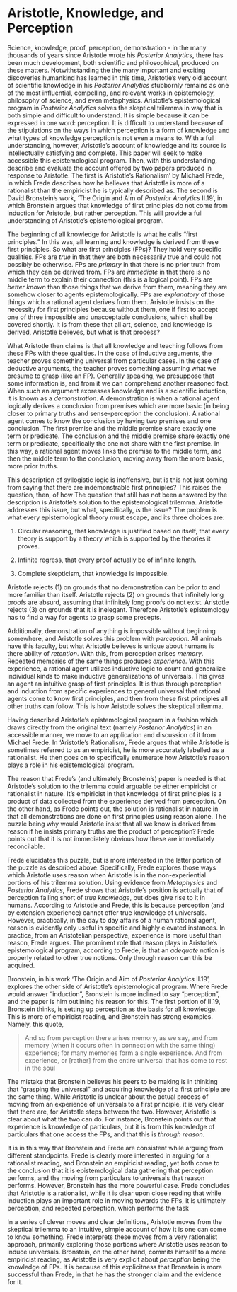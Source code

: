Aristotle, Knowledge, and Perception
====================================

Science, knowledge, proof, perception, demonstration - in the many
thousands of years since Aristotle wrote his *Posterior Analytics*,
there has been much development, both scientific and philosophical,
produced on these matters. Notwithstanding the the many important and
exciting discoveries humankind has learned in this time, Aristotle’s
very old account of scientific knowledge in his *Posterior Analytics*
stubbornly remains as one of the most influential, compelling, and
relevant works in epistemology, philosophy of science, and even
metaphysics. Aristotle’s epistemological program in *Posterior
Analytics* solves the skeptical trilemma in way that is both simple and
difficult to understand. It is simple because it can be expressed in one
word: perception. It is difficult to understand because of the
stipulations on the ways in which perception is a form of knowledge and
what types of knowledge perception is not even a means to. With a full
understanding, however, Aristotle’s account of knowledge and its source
is intellectually satisfying and complete. This paper will seek to make
accessible this epistemological program. Then, with this understanding,
describe and evaluate the account offered by two papers produced in
response to Aristotle. The first is ‘Aristotle’s Rationalism’ by Michael
Frede, in which Frede describes how he believes that Aristotle is more
of a rationalist than the empiricist he is typically described as. The
second is David Bronstein’s work, ‘The Origin and Aim of *Posterior
Analytics* II.19’, in which Bronstein argues that knowledge of first
principles do not come from induction for Aristotle, but rather
perception. This will provide a full understanding of Aristotle’s
epistemological program.

The beginning of all knowledge for Aristotle is what he calls “first
principles.” In this was, all learning and knowledge is derived from
these first principles. So what are first principles (FPs)? They hold
very specific qualities. FPs are *true* in that they are both
necessarily true and could not possibly be otherwise. FPs are *primary*
in that there is no prior truth from which they can be derived from. FPs
are *immediate* in that there is no middle term to explain their
connection (this is a logical point). FPs are *better known* than those
things that we derive from them, meaning they are somehow closer to
agents epistemologically. FPs are *explanatory* of those things which a
rational agent derives from them. Aristotle insists on the necessity for
first principles because without them, one if first to accept one of
three impossible and unacceptable conclusions, which shall be covered
shortly. It is from these that all art, science, and knowledge is
derived, Aristotle believes, but what is that process?

What Aristotle then claims is that all knowledge and teaching follows
from these FPs with these qualities. In the case of inductive arguments,
the teacher proves something universal from particular cases. In the
case of deductive arguments, the teacher proves something assuming what
we presume to grasp (like an FP). Generally speaking, we presuppose that
some information is, and from it we can comprehend another reasoned
fact. When such an argument expresses knowledge and is a scientific
induction, it is known as a *demonstration*. A demonstration is when a
rational agent logically derives a conclusion from premises which are
more basic (in being closer to primary truths and sense-perception the
conclusion). A rational agent comes to know the conclusion by having two
premises and one conclusion. The first premise and the middle premise
share exactly one term or predicate. The conclusion and the middle
premise share exactly one term or predicate, specifically the one not
share with the first premise. In this way, a rational agent moves links
the premise to the middle term, and then the middle term to the
conclusion, moving away from the more basic, more prior truths.

This description of syllogistic logic is inoffensive, but is this not
just coming from saying that there are indemonstrable first principles?
This raises the question, then, of how The question that still has not
been answered by the description is Aristotle’s solution to the
epistemological trilemma. Aristotle addresses this issue, but what,
specifically, *is* the issue? The problem is what every epistemological
theory must escape, and its three choices are:

1.  Circular reasoning, that knowledge is justified based on itself,
    that every theory is support by a theory which is supported by the
    theories it proves.

2.  Infinite regress, that every proof actually be of infinite length.

3.  Complete skepticism, that knowledge is impossible.

Aristotle rejects (1) on grounds that no demonstration can be prior to
and more familiar than itself. Aristotle rejects (2) on grounds that
infinitely long proofs are absurd, assuming that infinitely long proofs
do not exist. Aristotle rejects (3) on grounds that it is inelegant.
Therefore Aristotle’s epistemology has to find a way for agents to grasp
some precepts.

Additionally, demonstration of anything is impossible without beginning
somewhere, and Aristotle solves this problem with *perception*. All
animals have this faculty, but what Aristotle believes is unique about
humans is there ability of *retention*. With this, from perception
arises *memory*. Repeated memories of the same things produces
*experience*. With this experience, a rational agent utilizes inductive
logic to count and generalize individual kinds to make inductive
generalizations of universals. This gives an agent an intuitive grasp of
first principles. It is thus through perception and induction from
specific experiences to general universal that rational agents come to
know first principles, and then from these first principles all other
truths can follow. This is how Aristotle solves the skeptical trilemma.

Having described Aristotle’s epistemological program in a fashion which
draws directly from the original text (namely *Posterior Analytics*) in
an accessible manner, we move to an application and discussion of it
from Michael Frede. In ‘Aristotle’s Rationalism’, Frede argues that
while Aristotle is sometimes referred to as an empiricist, he is more
accurately labelled as a rationalist. He then goes on to specifically
enumerate how Aristotle’s reason plays a role in his epistemological
program.

The reason that Frede’s (and ultimately Bronstein’s) paper is needed is
that Aristotle’s solution to the trilemma could arguable be either
empiricist or rationalist in nature. It’s empiricist in that knowledge
of first principles is a product of data collected from the experience
derived from perception. On the other hand, as Frede points out, the
solution is rationalist in nature in that all demonstrations are done on
first principles using reason alone. The puzzle being why would
Aristotle insist that all we know is derived from reason if he insists
primary truths are the product of perception? Frede points out that it
is not immediately obvious how these are immediately reconcilable.

Frede elucidates this puzzle, but is more interested in the latter
portion of the puzzle as described above. Specifically, Frede explores
those ways which Aristotle uses reason when Aristotle is in the
non-experiential portions of his trilemma solution. Using evidence from
*Metaphysics* and *Posterior Analytics*, Frede shows that Aristotle’s
position is actually that of perception falling short of *true
knowledge*, but does give rise to it in humans. According to Aristotle
and Frede, this is because perception (and by extension experience)
cannot offer true knowledge of universals. However, practically, in the
day to day affairs of a human rational agent, reason is evidently only
useful in specific and highly elevated instances. In practice, from an
Aristotelian perspective, experience is more useful than reason, Frede
argues. The prominent role that reason plays in Aristotle’s
epistemological program, according to Frede, is that an *adequate*
notion is properly related to other true notions. Only through reason
can this be acquired.

Bronstein, in his work ‘The Origin and Aim of *Posterior Analytics*
II.19’, explores the other side of Aristotle’s epistemological program.
Where Frede would answer “induction”, Bronstein is more inclined to say
“perception”, and the paper is him outlining his reason for this. The
first portion of II.19, Bronstein thinks, is setting up perception as
the basis for all knowledge. This is more of empiricist reading, and
Bronstein has strong examples. Namely, this quote,

> And so from perception there arises memory, as we say, and from memory
> (when it occurs often in connection with the same thing) experience;
> for many memories form a single experience. And from experience, or
> [rather] from the entire universal that has come to rest in the soul

The mistake that Bronstein believes his peers to be making is in
thinking that “grasping the universal” and acquiring knowledge of a
first principle are the same thing. While Aristotle is unclear about the
actual process of moving from an experience of universals to a first
principle, it is very clear that there are, for Aristotle steps between
the two. However, Aristotle is clear about what the two can do. For
instance, Bronstein points out that experience is knowledge of
particulars, but it is from this knowledge of particulars that one
access the FPs, and that this is *through reason*.

It is in this way that Bronstein and Frede are consistent while arguing
from different standpoints. Frede is clearly more interested in arguing
for a rationalist reading, and Bronstein an empiricist reading, yet both
come to the conclusion that it is epistemological data gathering that
perception performs, and the moving from particulars to universals that
reason performs. However, Bronstein has the more powerful case. Frede
concludes that Aristotle is a rationalist, while it is clear upon close
reading that while induction plays an important role in moving towards
the FPs, it is ultimately perception, and repeated perception, which
performs the task

In a series of clever moves and clear definitions, Aristotle moves from
the skeptical trilemma to an intuitive, simple account of how it is one
can come to know something. Frede interprets these moves from a very
rationalist approach, primarily exploring those portions where Aristotle
uses reason to induce universals. Bronstein, on the other hand, commits
himself to a more empiricist reading, as Aristotle is very explicit
about *perception* being the knowledge of FPs. It is because of this
explicitness that Bronstein is more successful than Frede, in that he
has the stronger claim and the evidence for it.
